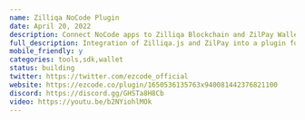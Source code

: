 ```yaml
---
name: Zilliqa NoCode Plugin
date: April 20, 2022
description: Connect NoCode apps to Zilliqa Blockchain and ZilPay Wallet.
full_description: Integration of Zilliqa.js and ZilPay into a plugin for biggest NoCode platform bubble.io allowing building apps on zilliqa blockchain without a single line of code.
mobile_friendly: y
categories: tools,sdk,wallet
status: building
twitter: https://twitter.com/ezcode_official
website: https://ezcode.co/plugin/1650536135763x940081442376821100
discord: https://discord.gg/GHSTa8H8Cb
video: https://youtu.be/b2NYiohlMOk
---
```

